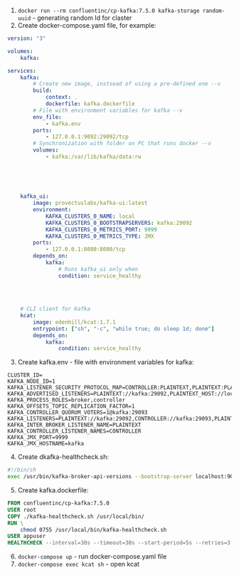 1. `docker run --rm confluentinc/cp-kafka:7.5.0 kafka-storage random-uuid` - generating random Id for claster
2. Create docker-compose.yaml file, for example:
```YAML
version: "3"

volumes:
    kafka:

services:
    kafka:
        # Create new image, instsead of using a pre-defined one --v
        build:
            context: .
            dockerfile: kafka.dockerfile
        # File with environment variables for kafka --v
        env_file:
            - kafka.env
        ports:
            - 127.0.0.1:9092:29092/tcp
        # Synchronization with folder on PC that runs docker --v
        volumes:
            - kafka:/var/lib/kafka/data:rw
    
    
    
    
    
    kafka_ui:
        image: provectuslabs/kafka-ui:latest
        environment:
            KAFKA_CLUSTERS_0_NAME: local
            KAFKA_CLUSTERS_0_BOOTSTRAPSERVERS: kafka:29092
            KAFKA_CLUSTERS_0_METRICS_PORT: 9999
            KAFKA_CLUSTERS_0_METRICS_TYPE: JMX
        ports:
            - 127.0.0.1:8080:8080/tcp
        depends_on:
            kafka:
                # Runs kafka_ui only when 
                condition: service_healthy
    
    
    
    
    # CLI client for Kafka
    kcat:
        image: edenhill/kcat:1.7.1
        entrypoint: ["sh", "-c", "while true; do sleep 1d; done"]
        depends_on:
            kafka:
                condition: service_healthy
```
3. Create kafka.env - file with environment variables for kafka:
```
CLUSTER_ID=
KAFKA_NODE_ID=1
KAFKA_LISTENER_SECURITY_PROTOCOL_MAP=CONTROLLER:PLAINTEXT,PLAINTEXT:PLAINTEXT,PLAINTEXT_HOST:PLAINTEXT
KAFKA_ADVERTISED_LISTENERS=PLAINTEXT://kafka:29092,PLAINTEXT_HOST://localhost:9092
KAFKA_PROCESS_ROLES=broker,controller
KAFKA_OFFSETS_TOPIC_REPLICATION_FACTOR=1
KAFKA_CONTROLLER_QUORUM_VOTERS=1@kafka:29093
KAFKA_LISTENERS=PLAINTEXT://kafka:29092,CONTROLLER://kafka:29093,PLAINTEXT_HOST://0.0.0.0:9092
KAFKA_INTER_BROKER_LISTENER_NAME=PLAINTEXT
KAFKA_CONTROLLER_LISTENER_NAMES=CONTROLLER
KAFKA_JMX_PORT=9999
KAFKA_JMX_HOSTNAME=kafka
```
4. Create dkafka-healthcheck.sh:
```BASH
#!/bin/sh
exec /usr/bin/kafka-broker-api-versions --bootstrap-server localhost:9092 2>/dev/null
```
5. Create kafka.dockerfile:
```Dockerfile
FROM confluentinc/cp-kafka:7.5.0
USER root
COPY ./kafka-healthcheck.sh /usr/local/bin/
RUN \
    chmod 0755 /usr/local/bin/kafka-healthcheck.sh
USER appuser
HEALTHCHECK --interval=30s --timeout=30s --start-period=5s --retries=3 CMD [ "/usr/local/bin/kafka-healthcheck.sh" ]
```
6. `docker-compose up` - run docker-compose.yaml file
7. `docker-compose exec kcat sh` - open kcat